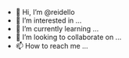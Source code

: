 - 👋 Hi, I’m @reidello
- 👀 I’m interested in ...
- 🌱 I’m currently learning ...
- 💞️ I’m looking to collaborate on ...
- 📫 How to reach me ...

<!---
reidello/reidello is a ✨ special ✨ repository because its `README.md` (this file) appears on your GitHub profile.
You can click the Preview link to take a look at your changes.
--->
